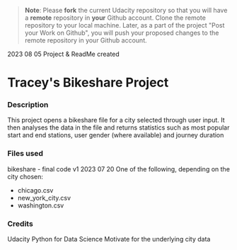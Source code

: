 >**Note**: Please **fork** the current Udacity repository so that you will have a **remote** repository in **your** Github account. Clone the remote repository to your local machine. Later, as a part of the project "Post your Work on Github", you will push your proposed changes to the remote repository in your Github account.

2023 08 05 Project & ReadMe created

# Tracey's Bikeshare Project

### Description
This project opens a bikeshare file for a city selected through user input. It then analyses the data in the file and returns statistics such as most popular start and end stations, user gender (where available) and journey duration

### Files used
bikeshare - final code v1 2023 07 20
One of the following, depending on the city chosen:
* chicago.csv
* new_york_city.csv
* washington.csv

### Credits
Udacity Python for Data Science
Motivate for the underlying city data
